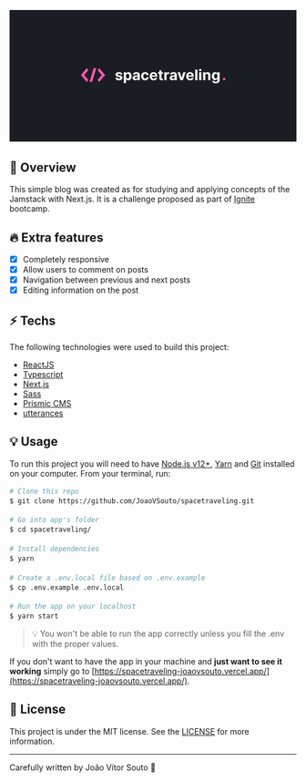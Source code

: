 ![Spacetraveling](https://raw.githubusercontent.com/JoaoVSouto/spacetraveling/main/assets/banner.png)

## :tada: Overview

This simple blog was created as for studying and applying concepts of the Jamstack with Next.js. It is a challenge proposed as part of [Ignite](https://rocketseat.com.br/ignite) bootcamp.

## :fire: Extra features

- [x] Completely responsive
- [x] Allow users to comment on posts
- [x] Navigation between previous and next posts
- [x] Editing information on the post

## :zap: Techs

The following technologies were used to build this project:

- [ReactJS](https://reactjs.org/)
- [Typescript](https://www.typescriptlang.org/)
- [Next.js](https://nextjs.org/)
- [Sass](https://sass-lang.com/)
- [Prismic CMS](https://prismic.io/)
- [utterances](https://utteranc.es/)

## :bulb: Usage

To run this project you will need to have [Node.js v12+](https://nodejs.org/en/), [Yarn](https://yarnpkg.com/) and [Git](https://git-scm.com/) installed on your computer. From your terminal, run:

```bash
# Clone this repo
$ git clone https://github.com/JoaoVSouto/spacetraveling.git

# Go into app's folder
$ cd spacetraveling/

# Install dependencies
$ yarn

# Create a .env.local file based on .env.example
$ cp .env.example .env.local

# Run the app on your localhost
$ yarn start
```

> :bulb: You won't be able to run the app correctly unless you fill the .env with the proper values.

If you don't want to have the app in your machine and **just want to see it working** simply go to [https://spacetraveling-joaovsouto.vercel.app/](https://spacetraveling-joaovsouto.vercel.app/).

## :page_facing_up: License

This project is under the MIT license. See the [LICENSE](https://github.com/JoaoVSouto/spacetraveling/blob/main/LICENSE) for more information.

---

Carefully written by João Vítor Souto :ocean:
